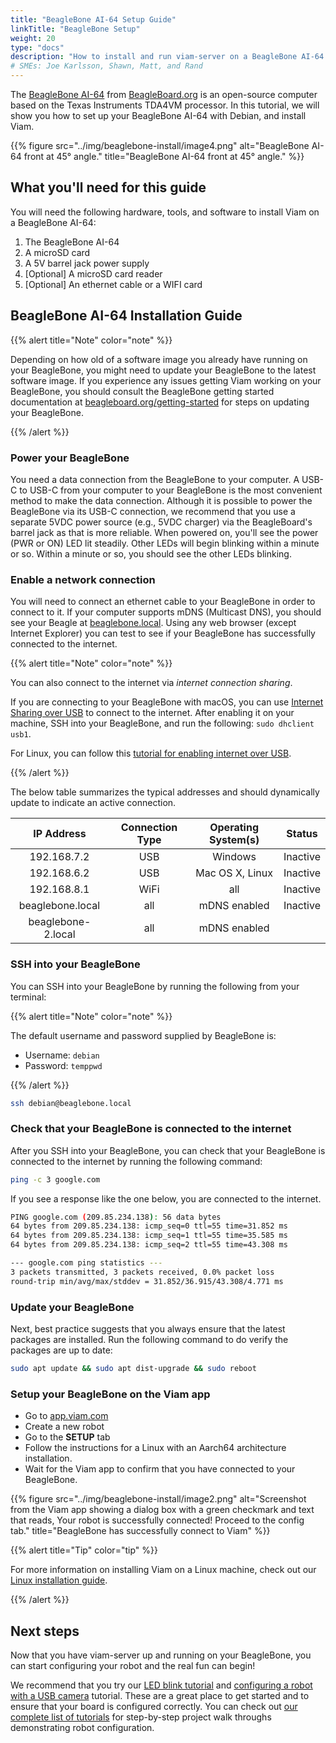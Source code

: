 ```yaml
---
title: "BeagleBone AI-64 Setup Guide"
linkTitle: "BeagleBone Setup"
weight: 20
type: "docs"
description: "How to install and run viam-server on a BeagleBone AI-64."
# SMEs: Joe Karlsson, Shawn, Matt, and Rand
---
```


The <a href="https://docs.beagleboard.org/latest/boards/beaglebone/ai-64/" target="_blank">BeagleBone AI-64</a> from <a href="https://beagleboard.org/" target="_blank">BeagleBoard.org</a> is an open-source computer based on the Texas Instruments TDA4VM processor.
In this tutorial, we will show you how to set up your BeagleBone AI-64 with Debian, and install Viam.

{{% figure src="../img/beaglebone-install/image4.png" alt="BeagleBone AI-64 front at 45° angle." title="BeagleBone AI-64 front at 45° angle." %}}

## What you'll need for this guide

You will need the following hardware, tools, and software to install Viam on a BeagleBone AI-64:

1. The BeagleBone AI-64
2. A microSD card
3. A 5V barrel jack power supply
4. [Optional] A microSD card reader
5. [Optional] An ethernet cable or a WIFI card

## BeagleBone AI-64 Installation Guide

{{% alert title="Note" color="note" %}}

Depending on how old of a software image you already have running on your BeagleBone, you might need to update your BeagleBone to the latest software image.
If you experience any issues getting Viam working on your BeagleBone, you should consult the BeagleBone getting started documentation at <a href="https://beagleboard.org/getting-started" target="_blank">beagleboard.org/getting-started</a> for steps on updating your BeagleBone.

{{% /alert %}}

### Power your BeagleBone

You need a data connection from the BeagleBone to your computer. A USB-C to USB-C from your computer to your BeagleBone is the most convenient method to make the data connection.
Although it is possible to power the BeagleBone via its USB-C connection, we recommend that you use a separate 5VDC power source (e.g., 5VDC charger) via the BeagleBoard's barrel jack as that is more reliable.
When powered on, you'll see the power (PWR or ON) LED lit steadily. Other LEDs will begin blinking within a minute or so.
Within a minute or so, you should see the other LEDs blinking.

### Enable a network connection

You will need to connect an ethernet cable to your BeagleBone in order to connect to it.
If your computer supports mDNS (Multicast DNS), you should see your Beagle at <a href="beaglebone.local" target="_blank">beaglebone.local</a>.
Using any web browser (except Internet Explorer) you can test to see if your BeagleBone has successfully connected to the internet.

{{% alert title="Note" color="note" %}}

You can also connect to the internet via _internet connection sharing_.

If you are connecting to your BeagleBone with macOS, you can use <a href="https://support.apple.com/guide/mac-help/share-internet-connection-mac-network-users-mchlp1540/mac" target="_blank">Internet Sharing over USB</a> to connect to the internet.
After enabling it on your machine, SSH into your BeagleBone, and run the following: `sudo dhclient usb1`.

For Linux, you can follow this <a href="https://fastbitlab.com/how-to-enable-internet-over-usb/" target="_blank">tutorial for enabling internet over USB</a>.

{{% /alert %}}

The below table summarizes the typical addresses and should dynamically update to indicate an active connection.

|     IP Address      | Connection Type  | Operating System(s)  |  Status   |
|:------------------: |:---------------: |:-------------------: |:--------: |
| 192.168.7.2         | USB              | Windows              | Inactive  |
| 192.168.6.2         | USB              | Mac OS X, Linux      | Inactive  |
| 192.168.8.1         | WiFi             | all                  | Inactive  |
| beaglebone.local    | all              | mDNS enabled         | Inactive  |
| beaglebone-2.local  | all              | mDNS enabled         |           |

### SSH into your BeagleBone

You can SSH into your BeagleBone by running the following from your terminal:

{{% alert title="Note" color="note" %}}

The default username and password supplied by BeagleBone is:

* Username: `debian`
* Password: `temppwd`

{{% /alert %}}

```bash
ssh debian@beaglebone.local
```

### Check that your BeagleBone is connected to the internet

After you SSH into your BeagleBone, you can check that your BeagleBone is connected to the internet by running the following command:

```bash
ping -c 3 google.com
```

If you see a response like the one below, you are connected to the internet.

```bash
PING google.com (209.85.234.138): 56 data bytes
64 bytes from 209.85.234.138: icmp_seq=0 ttl=55 time=31.852 ms
64 bytes from 209.85.234.138: icmp_seq=1 ttl=55 time=35.585 ms
64 bytes from 209.85.234.138: icmp_seq=2 ttl=55 time=43.308 ms

--- google.com ping statistics ---
3 packets transmitted, 3 packets received, 0.0% packet loss
round-trip min/avg/max/stddev = 31.852/36.915/43.308/4.771 ms
```

### Update your BeagleBone

Next, best practice suggests that you always ensure that the latest packages are installed.
Run the following command to do verify the packages are up to date:

```bash
sudo apt update && sudo apt dist-upgrade && sudo reboot
```

### Setup your BeagleBone on the Viam app

* Go to <a href="https://app.viam.com" target="_blank">app.viam.com</a>
* Create a new robot
* Go to the **SETUP** tab
* Follow the instructions for a Linux with an Aarch64 architecture installation.
* Wait for the Viam app to confirm that you have connected to your BeagleBone.

{{% figure src="../img/beaglebone-install/image2.png" alt="Screenshot from the Viam app showing a dialog box with a green checkmark and text that reads, Your robot is successfully connected! Proceed to the config tab." title="BeagleBone has successfully connect to Viam" %}}

{{% alert title="Tip" color="tip" %}}

For more information on installing Viam on a Linux machine, check out our [Linux installation guide](/installation/linux-install/).

{{% /alert %}}

## Next steps

Now that you have viam-server up and running on your BeagleBone, you can start configuring your robot and the real fun can begin!

We recommend that you try our [LED blink tutorial](/tutorials/make-an-led-blink-with-a-raspberry-pi-and-sdk/) and [configuring a robot with a USB camera](/tutorials/configure-a-camera/) tutorial.
These are a great place to get started and to ensure that your board is configured correctly.
You can check out [our complete list of tutorials](https://docs.viam.com/tutorials/) for step-by-step project walk throughs demonstrating robot configuration.

